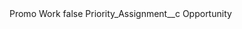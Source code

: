<?xml version="1.0" encoding="UTF-8"?>
<CustomMetadata xmlns="http://soap.sforce.com/2006/04/metadata" xmlns:xsi="http://www.w3.org/2001/XMLSchema-instance" xmlns:xsd="http://www.w3.org/2001/XMLSchema">
    <label>Promo Work</label>
    <protected>false</protected>
    <values>
        <field>Priority_Assignment__c</field>
        <value xsi:type="xsd:string">Opportunity</value>
    </values>
</CustomMetadata>
